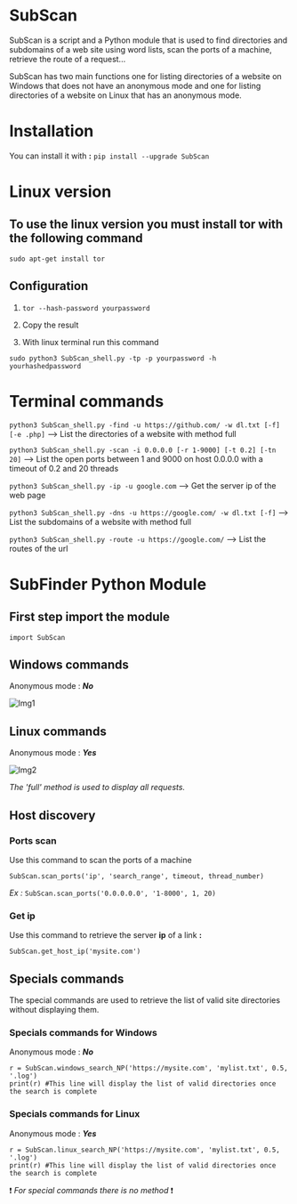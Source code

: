 # SubScan

SubScan is a script and a Python module that is used to find directories and subdomains of a web site using word lists, scan the ports of a machine, retrieve the route of a request...

SubScan has two main functions one for listing directories of a website on Windows that does not have an anonymous mode and one for listing directories of a website on Linux that has an anonymous mode.
<h1>Installation</h1>

  You can install it with  **:**  ```pip install --upgrade SubScan```
  
  
<h1>Linux version</h1>

  <h2>To use the linux version you must install tor with the following command</h2>
  
  ```sudo apt-get install tor```
  
  <h2>Configuration</h2>
  
  1) ```tor --hash-password yourpassword```
  
  2) Copy the result
     
  3) With linux terminal run this command

  ```sudo python3 SubScan_shell.py -tp -p yourpassword -h yourhashedpassword```
  
 
<h1>Terminal commands</h1>
  
  ```python3 SubScan_shell.py -find -u https://github.com/ -w dl.txt [-f] [-e .php]``` --> List the directories of a website with method full
  
  ```python3 SubScan_shell.py -scan -i 0.0.0.0 [-r 1-9000] [-t 0.2] [-tn 20]``` --> List the open ports between 1 and 9000 on host 0.0.0.0 with a timeout of 0.2 and 20 threads 
  
  ```python3 SubScan_shell.py -ip -u google.com``` --> Get the server ip of the web page
  
  ```python3 SubScan_shell.py -dns -u https://google.com/ -w dl.txt [-f]``` --> List the subdomains of a website with method full
  
  ```python3 SubScan_shell.py -route -u https://google.com/``` --> List the routes of the url
  
<h1>SubFinder Python Module</h1>

  <h2>First step import the module</h2>
  
  ```import SubScan```

  <h2>Windows commands</h2>

   Anonymous mode : ***No***

   ![Img1](2.png)
                                                    
  <h2>Linux commands</h2>

   Anonymous mode : ***Yes***

  ![Img2](3.png)
                                                    
                                                    
  *The 'full' method is used to display all requests.* 
  
  <h2>Host discovery</h2>
  
   <h3>Ports scan</h3>
   
   Use this command to scan the ports of a machine
   
   ``SubScan.scan_ports('ip', 'search_range', timeout, thread_number)``
   
   *Ex :* 
   ``SubScan.scan_ports('0.0.0.0.0', '1-8000', 1, 20)``

   <h3>Get ip</h3>
  
   Use this command to retrieve the server **ip** of a link **:** 
  
  ```SubScan.get_host_ip('mysite.com')```
  
  <h2>Specials commands</h2>
  
  The special commands are used to retrieve the list of valid site directories without displaying them.
  
  <h3>Specials commands for Windows</h3>
  
  Anonymous mode : ***No***
  
  ```
  r = SubScan.windows_search_NP('https://mysite.com', 'mylist.txt', 0.5, '.log')
  print(r) #This line will display the list of valid directories once the search is complete
  
  ```
  
  <h3>Specials commands for Linux</h3>
  
  Anonymous mode : ***Yes***
  
  ```
  r = SubScan.linux_search_NP('https://mysite.com', 'mylist.txt', 0.5, '.log')
  print(r) #This line will display the list of valid directories once the search is complete
  
  ```
  
  ❗ *For special commands there is no method* ❗
